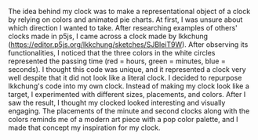 The idea behind my clock was to make a representational object of a clock by relying on colors and animated pie charts.
At first, I was unsure about which direction I wanted to take.  After researching examples of others' clocks made in p5js,
I came across a clock made by Ikkchung (https://editor.p5js.org/lkkchung/sketches/SJBleiT9W).  After observing its
functionalities, I noticed that the three colors in the white circles represented the passing time (red = hours, green = minutes, blue = seconds).
I thought this code was unique, and it represented a clock very well despite that it did not look like a literal clock.
I decided to repurpose Ikkchung's code into my own clock.  Instead of making my clock look like a target, I experimented with different sizes, placements, and colors.
After I saw the result, I thought my clocked looked interesting and visually engaging.  The placements of the minute and second clocks along with the colors reminds me of a modern art piece with a pop color palette, and I made that concept my inspiration for my clock.
